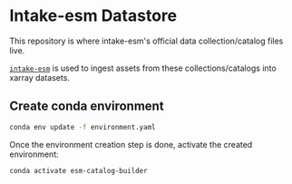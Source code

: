 # Intake-esm Datastore

This repository is where intake-esm's official data collection/catalog files live.

[`intake-esm`](https://github.com/NCAR/intake-esm) is used to ingest assets from these collections/catalogs into xarray datasets.

## Create conda environment

```bash
conda env update -f environment.yaml
```

Once the environment creation step is done, activate the created environment:

```bash
conda activate esm-catalog-builder
```
